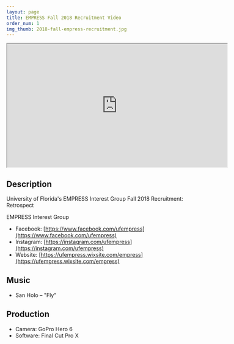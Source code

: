 ```yaml
---
layout: page
title: EMPRESS Fall 2018 Recruitment Video
order_num: 1
img_thumb: 2018-fall-empress-recruitment.jpg
---
```


<div style="text-align:center;">
  <iframe class="youtube-video" width="576" height="324" src="https://www.youtube.com/embed/Xb22KbGGUpo?theme=dark&wmode=transparent"></iframe>
</div>

## Description

University of Florida's EMPRESS Interest Group Fall 2018 Recruitment: Retrospect

EMPRESS Interest Group

- Facebook: [https://www.facebook.com/ufempress](https://www.facebook.com/ufempress)
- Instagram: [https://instagram.com/ufempress](https://instagram.com/ufempress)
- Website: [https://ufempress.wixsite.com/empress](https://ufempress.wixsite.com/empress)

## Music

- San Holo – "Fly"

## Production

- Camera: GoPro Hero 6
- Software: Final Cut Pro X
